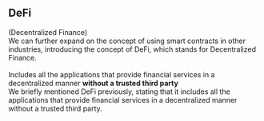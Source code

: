 <div>
    <h2>DeFi</h2>
    <div>(Decentralized Finance)</div>
    <aside class="notes">
        We can further expand on the concept of using smart contracts in other industries, introducing the concept of DeFi, which stands for Decentralized Finance.  
    </aside>
</div>
<div class="fragment">
    <br />
    Includes all the applications that provide financial services in a decentralized manner <strong>without a trusted third party</strong>
    <aside class="notes">
        We briefly mentioned DeFi previously, stating that it includes all the applications that provide financial services in a decentralized manner without a trusted third party.  
    </aside>
</div>